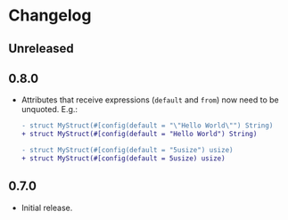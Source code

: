 # Changelog

## Unreleased

## 0.8.0

- Attributes that receive expressions (`default` and `from`) now need to be unquoted. E.g.:

  ```diff
  - struct MyStruct(#[config(default = "\"Hello World\"") String)
  + struct MyStruct(#[config(default = "Hello World") String)

  - struct MyStruct(#[config(default = "5usize") usize)
  + struct MyStruct(#[config(default = 5usize) usize)
  ```

## 0.7.0

- Initial release.
